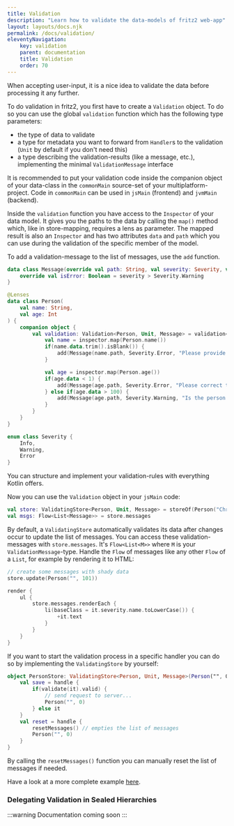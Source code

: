```yaml
---
title: Validation
description: "Learn how to validate the data-models of fritz2 web-app"
layout: layouts/docs.njk
permalink: /docs/validation/
eleventyNavigation:
    key: validation
    parent: documentation
    title: Validation
    order: 70
---
```


When accepting user-input, it is a nice idea to validate the data before processing it any further.

To do validation in fritz2, you first have to create a `Validation` object. 
To do so you can use the global `validation` function which has the following type parameters:
* the type of data to validate
* a type for metadata you want to forward from `Handler`s to the validation (`Unit` by default if you don't need this)
* a type describing the validation-results (like a message, etc.), implementing the minimal `ValidationMessage` interface

It is recommended to put your validation code inside the companion object of your data-class in the `commonMain` 
source-set of your multiplatform-project. Code in `commonMain` can be used in `jsMain` (frontend) and `jvmMain` (backend). 

Inside the `validation` function you have access to the `Inspector` of your data model. It gives you the paths to the 
data by calling the `map()` method which, like in store-mapping, requires a lens as parameter. The mapped result is also 
an `Inspector` and has two attributes `data` and `path` which you can use during the validation of the specific member 
of the model.

To add a validation-message to the list of messages, use the `add` function.

```kotlin
data class Message(override val path: String, val severity: Severity, val text: String): ValidationMessage {
    override val isError: Boolean = severity > Severity.Warning
}

@Lenses
data class Person(
    val name: String,
    val age: Int
) {
    companion object {
        val validation: Validation<Person, Unit, Message> = validation<Person, Message> { inspector ->
            val name = inspector.map(Person.name())
            if(name.data.trim().isBlank()) {
                add(Message(name.path, Severity.Error, "Please provide a name"))
            }

            val age = inspector.map(Person.age())
            if(age.data < 1) {
                add(Message(age.path, Severity.Error, "Please correct the age"))
            } else if(age.data > 100) {
                add(Message(age.path, Severity.Warning, "Is the person really older then 100 years‽"))
            }
        }
    }
}

enum class Severity {
    Info,
    Warning,
    Error
}
```
You can structure and implement your validation-rules with everything Kotlin offers. 

Now you can use the `Validation` object in your `jsMain` code:

```kotlin
val store: ValidatingStore<Person, Unit, Message> = storeOf(Person("Chris", 42), Person.validation, job = Job())
val msgs: Flow<List<Message>> = store.messages
```
By default, a `ValidatingStore` automatically validates its data after changes occur to update the list of messages.
You can access these validation-messages with `store.messages`. It's `Flow<List<M>>` where `M` is your 
`ValidationMessage`-type. Handle the `Flow` of messages like any other `Flow` of a `List`, for example by rendering it 
to HTML:

```kotlin
// create some messages with shady data
store.update(Person("", 101))

render {
    ul {
        store.messages.renderEach {
            li(baseClass = it.severity.name.toLowerCase()) {
                +it.text
            }
        }
    }
}
```

If you want to start the validation process in a specific handler you can do so by implementing the `ValidatingStore` 
by yourself:

```kotlin
object PersonStore: ValidatingStore<Person, Unit, Message>(Person("", 0), Person.validation, job = Job()) {
    val save = handle {
        if(validate(it).valid) {
            // send request to server...
            Person("", 0)
        } else it
    }
    val reset = handle {
        resetMessages() // empties the list of messages
        Person("", 0)
    }
}
```
By calling the `resetMessages()` function you can manually reset the list of messages if needed.

Have a look at a more complete example [here](/examples/validation).

### Delegating Validation in Sealed Hierarchies

:::warning
Documentation coming soon
:::
